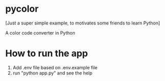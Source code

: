 # pycolor
[Just a super simple example, to motivates some friends to learn Python]

A color code converter in Python

# How to run the app
1. Add .env file based on .env.example file
2. run "python app.py" and see the help

